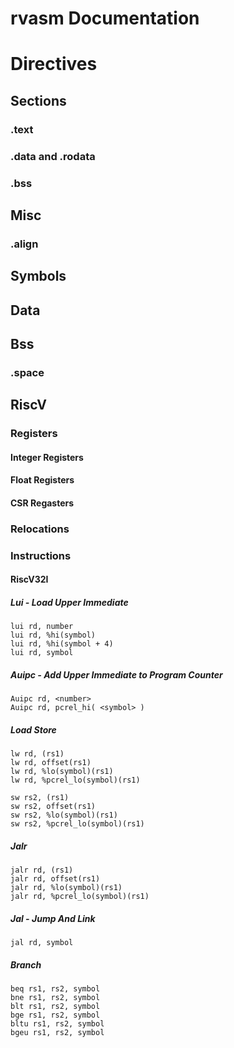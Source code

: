 # rvasm Documentation

# Directives

## Sections
### .text
### .data and .rodata
### .bss

## Misc
### .align

## Symbols

## Data

## Bss
### .space


## RiscV
### Registers
#### Integer Registers
#### Float Registers
#### CSR Regasters
### Relocations
### Instructions
#### RiscV32I

##### Lui - Load Upper Immediate
```
lui rd, number
lui rd, %hi(symbol)
lui rd, %hi(symbol + 4)
lui rd, symbol
```
##### Auipc - Add Upper Immediate to Program Counter
```
Auipc rd, <number>
Auipc rd, pcrel_hi( <symbol> )
```


##### Load Store

```
lw rd, (rs1)
lw rd, offset(rs1)
lw rd, %lo(symbol)(rs1)
lw rd, %pcrel_lo(symbol)(rs1)
```

```
sw rs2, (rs1)
sw rs2, offset(rs1)
sw rs2, %lo(symbol)(rs1)
sw rs2, %pcrel_lo(symbol)(rs1)
```

##### Jalr
```
jalr rd, (rs1)
jalr rd, offset(rs1)
jalr rd, %lo(symbol)(rs1)
jalr rd, %pcrel_lo(symbol)(rs1)
```

##### Jal - Jump And Link
```
jal rd, symbol
```

##### Branch
```
beq rs1, rs2, symbol
bne rs1, rs2, symbol
blt rs1, rs2, symbol
bge rs1, rs2, symbol
bltu rs1, rs2, symbol
bgeu rs1, rs2, symbol
```

